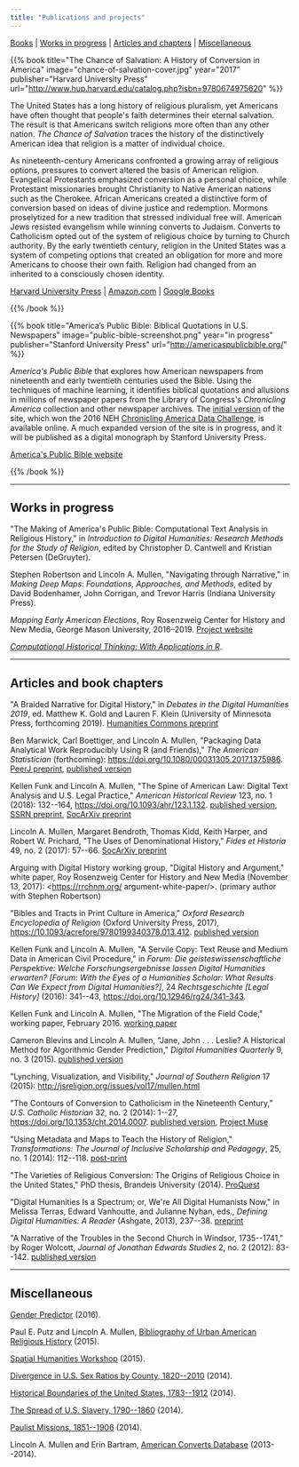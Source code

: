 ```yaml
---
title: "Publications and projects"
---
```


[Books](#books) | [Works in progress](#wip) | [Articles and chapters](#articles) | [Miscellaneous](#misc)

<a name="books"></a>

{{% book title="The Chance of Salvation: A History of Conversion in America" image="chance-of-salvation-cover.jpg" year="2017" publisher="Harvard University Press" url="http://www.hup.harvard.edu/catalog.php?isbn=9780674975620" %}}

The United States has a long history of religious pluralism, yet Americans have often thought that people's faith determines their eternal salvation. The result is that Americans switch religions more often than any other nation. *The Chance of Salvation* traces the history of the distinctively American idea that religion is a matter of individual choice.

As nineteenth-century Americans confronted a growing array of religious options, pressures to convert altered the basis of American religion.  Evangelical Protestants emphasized conversion as a personal choice, while Protestant missionaries brought Christianity to Native American nations such as the Cherokee. African Americans created a distinctive form of conversion based on ideas of divine justice and redemption.  Mormons proselytized for a new tradition that stressed individual free will. American Jews resisted evangelism while winning converts to Judaism. Converts to Catholicism opted out of the system of religious choice by turning to Church authority. By the early twentieth century, religion in the United States was a system of competing options that created an obligation for more and more Americans to choose their own faith. Religion had changed from an inherited to a consciously chosen identity.

[Harvard University Press](http://www.hup.harvard.edu/catalog.php?isbn=9780674975620) | [Amazon.com](https://www.amazon.com/Chance-Salvation-History-Conversion-America/dp/0674975626/ref=as_li_ss_tl?s=books&ie=UTF8&qid=1490978609&sr=1-1&linkCode=ll1&tag=backwardglance-20&linkId=7f7a7942a1a57644b1148d412c367aec) | [Google Books](https://books.google.com/books?id=OH0uDwAAQBAJ&printsec=frontcover#v=onepage&q&f=false)

{{% /book %}}

{{% book title="America’s Public Bible: Biblical Quotations in U.S. Newspapers" image="public-bible-screenshot.png" year="in progress" publisher="Stanford University Press" url="http://americaspublicbible.org/" %}}

*America's Public Bible* that explores how American newspapers from
nineteenth and early twentieth centuries used the Bible. Using the
techniques of machine learning, it identifies biblical quotations and
allusions in millions of newspaper papers from the Library of
Congress's *Chronicling America* collection and other newspaper
archives. The [initial version](http://americaspublicbible.org/) of the
site, which won the 2016 NEH [Chronicling America Data
Challenge](https://www.neh.gov/news/press-release/2016-07-25), is
available online. A much expanded version of the site is in progress,
and it will be published as a digital monograph by Stanford University
Press.

[America's Public Bible website](http://americaspublicbible.org)

{{% /book %}}

-------------------------------------------------------------------

<a name="wip"></a>

## Works in progress

"The Making of America's Public Bible: Computational Text Analysis in Religious History," in *Introduction to Digital Humanities: Research Methods for the Study of Religion*, edited by Christopher D. Cantwell and Kristian Petersen (DeGruyter).  

Stephen Robertson and Lincoln A. Mullen, "Navigating through Narrative," in *Making Deep Maps: Foundations, Approaches, and Methods*, edited by David Bodenhamer, John Corrigan, and Trevor Harris (Indiana University Press).

*Mapping Early American Elections*, Roy Rosenzweig Center for History and New Media, George Mason University, 2016–2019. [Project website](http://earlyamericanelections.org)

[*Computational Historical Thinking: With Applications in R*](http://dh-r.lincolnmullen.com/).

-------------------------------------------------------------------

<a name="articles"></a>

## Articles and book chapters

"A Braided Narrative for Digital History," in *Debates in the Digital
Humanities 2019*, ed. Matthew K. Gold and Lauren F. Klein (University of
Minnesota Press, forthcoming 2019). [Humanities Commons preprint](https://hcommons.org/deposits/item/hc:18095)

Ben Marwick, Carl Boettiger, and Lincoln A. Mullen, "Packaging Data
Analytical Work Reproducibly Using R (and Friends)," *The American
Statistician* (forthcoming): <https://doi.org/10.1080/00031305.2017.1375986>.
[PeerJ preprint](https://peerj.com/preprints/3192/), [published version](https://doi.org/10.1080/00031305.2017.1375986)


Kellen Funk and Lincoln A. Mullen, "The Spine of American Law:
Digital Text Analysis and U.S. Legal Practice," *American Historical
Review* 123, no. 1 (2018): 132--164, <https://doi.org/10.1093/ahr/123.1.132>. [published version](https://doi-org.mutex.gmu.edu/10.1093/ahr/123.1.132), [SSRN
preprint](https://ssrn.com/abstract=3001377), [SocArXiv
preprint](https://osf.io/preprints/socarxiv/w8un4/)

Lincoln A. Mullen, Margaret Bendroth, Thomas Kidd, Keith Harper, and
Robert W. Prichard, "The Uses of Denominational History," *Fides et
Historia* 49, no. 2 (2017): 57--66. [SocArXiv
preprint](https://osf.io/preprints/socarxiv/3zwgr/)

Arguing with Digital History working group, "Digital History and Argument," white paper, Roy Rosenzweig Center for History and New Media (November 13, 2017): <https://rrchnm.org/ argument-white-paper/>. (primary author with Stephen Robertson)

"Bibles and Tracts in Print Culture in America," *Oxford Research
Encyclopedia of Religion* (Oxford University Press, 2017), <https://10.1093/acrefore/9780199340378.013.412>. [published version](http://religion.oxfordre.com/view/10.1093/acrefore/9780199340378.001.0001/acrefore-9780199340378-e-412)

Kellen Funk and Lincoln A. Mullen, "A Servile Copy: Text Reuse and
Medium Data in American Civil Procedure," in *Forum: Die
geisteswissenschaftliche Perspektive: Welche Forschungsergebnisse lassen
Digital Humanities erwarten? [Forum: With the Eyes of a Humanities
Scholar: What Results Can We Expect from Digital Humanities?]*, 24
*Rechtsgeschichte [Legal History]* (2016): 341--43, <https://doi.org/10.12946/rg24/341-343>.  

Kellen Funk and Lincoln A. Mullen, "The Migration of the Field Code,"
working paper, February 2016. [working
paper](https://osf.io/preprints/socarxiv/nfg92)

Cameron Blevins and Lincoln A. Mullen, "Jane, John . . . Leslie? A
Historical Method for Algorithmic Gender Prediction," *Digital
Humanities Quarterly* 9, no. 3 (2015). [published
version](http://www.digitalhumanities.org/dhq/vol/9/3/000223/000223.html)

"Lynching, Visualization, and Visibility," *Journal of Southern
Religion* 17 (2015): <http://jsreligion.org/issues/vol17/mullen.html>

"The Contours of Conversion to Catholicism in the Nineteenth Century,"
*U.S. Catholic Historian* 32, no. 2 (2014): 1--27, <https://doi.org/10.1353/cht.2014.0007>. [published
version](http://lincolnmullen.com/files/pdf/mullen.contours-conversion-to-catholicism.pdf), [Project Muse](https://muse.jhu.edu/article/552113)

"Using Metadata and Maps to Teach the History of Religion,"
*Transformations: The Journal of Inclusive Scholarship and Pedagogy*,
25, no. 1 (2014): 112--118.
[post-print](http://lincolnmullen.com/files/pdf/mullen.using-metadata-and-maps.preprint.pdf)

"The Varieties of Religious Conversion: The Origins of Religious Choice
in the United States," PhD thesis, Brandeis University (2014).
[ProQuest](https://search.proquest.com/docview/1616758797)

"Digital Humanities Is a Spectrum; or, We're All Digital Humanists Now,"
in Melissa Terras, Edward Vanhoutte, and Julianne Nyhan, eds., *Defining
Digital Humanities: A Reader* (Ashgate, 2013), 237--38.
[preprint](http://lincolnmullen.com/blog/digital-humanities-is-a-spectrum-or-we8217re-all-digital-humanists-now/)

"A Narrative of the Troubles in the Second Church in Windsor,
1735--1741," by Roger Wolcott, *Journal of Jonathan Edwards Studies* 2,
no. 2 (2012): 83--142. [published
version](http://jestudies.yale.edu/index.php/journal/article/view/107/0?no_redirect=true)

-------------------------------------------------------------------

<a name="misc"></a>

## Miscellaneous

[Gender Predictor](http://shiny.chnm.org/gender-predictor/) (2016).

Paul E. Putz and Lincoln A. Mullen, [Bibliography of Urban American
Religious History](http://shiny.chnm.org/urban-religious-history/)
(2015).

[Spatial Humanities
Workshop](http://lincolnmullen.com/projects/spatial-workshop/) (2015).

[Divergence in U.S. Sex Ratios by County,
1820--2010](http://lincolnmullen.com/projects/sex-ratios/) (2014).

[Historical Boundaries of the United States,
1783--1912](http://lincolnmullen.com/projects/us-boundaries/) (2014).

[The Spread of U.S. Slavery,
1790--1860](http://lincolnmullen.com/projects/slavery/) (2014).

[Paulist Missions,
1851--1906](http://lincolnmullen.com/projects/paulists-map/) (2014).

Lincoln A. Mullen and Erin Bartram, [American Converts
Database](http://americanconverts.org/) (2013--2014).

